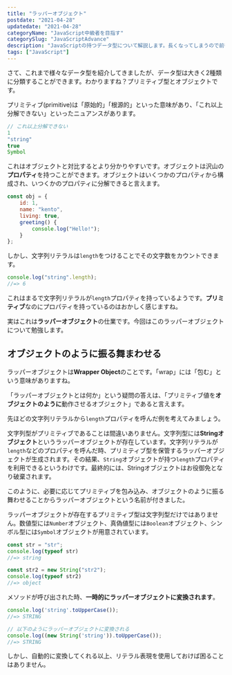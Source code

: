 ```yaml
---
title: "ラッパーオブジェクト"
postdate: "2021-04-28"
updatedate: "2021-04-28"
categoryName: "JavaScript中級者を目指す"
categorySlug: "JavaScriptAdvance"
description: "JavaScriptの持つデータ型について解説します。長くなってしまうので前後2つの記事に分けて解説します。"
tags: ["JavaScript"]
---
```


さて、これまで様々なデータ型を紹介してきましたが、データ型は大きく2種類に分類することができます。わかりますね？プリミティブ型とオブジェクトです。

プリミティブ(primitive)は「原始的」「根源的」といった意味があり、「これ以上分解できない」といったニュアンスがあります。

```javascript
// これ以上分解できない
1
"string"
true
Symbol
```

これはオブジェクトと対比するとより分かりやすいです。オブジェクトは沢山の**プロパティ**を持つことができます。オブジェクトはいくつかのプロパティから構成され、いつくかのプロパティに分解できると言えます。

```javascript
const obj = {
	id: 1,
	name: "kento",
	living: true,
	greeting() {
		console.log("Hello!");
	}
};
```

しかし、文字列リテラルは`length`をつけることでその文字数をカウントできます。

```javascript
console.log("string".length);
//=> 6
```

これはまるで文字列リテラルが`length`プロパティを持っているようです。**プリミティブ**なのにプロパティを持っているのはおかしく感じますね。

実はこれは**ラッパーオブジェクト**の仕業です。今回はこのラッパーオブジェクトについて勉強します。

## オブジェクトのように振る舞まわせる

ラッパーオブジェクトは**Wrapper Object**のことです。「wrap」には「包む」という意味がありますね。

「ラッパーオブジェクトとは何か」という疑問の答えは、「プリミティブ値を**オブジェクトのように**動作させるオブジェクト」であると言えます。

先ほどの文字列リテラルから`length`プロパティを呼んだ例を考えてみましょう。

文字列型がプリミティブであることは間違いありません。文字列型には**Stringオブジェクト**というラッパーオブジェクトが存在しています。文字列リテラルが`length`などのプロパティを呼んだ時、プリミティブ型を保管するラッパーオブジェクトが生成されます。その結果、`String`オブジェクトが持つ`length`プロパティを利用できるというわけです。最終的には、Stringオブジェクトはお役御免となり破棄されます。

このように、必要に応じてプリミティブを包み込み、オブジェクトのように振る舞わせることからラッパーオブジェクトという名前が付きました。

ラッパーオブジェクトが存在するプリミティブ型は文字列型だけではありません。数値型には`Number`オブジェクト、真偽値型には`Boolean`オブジェクト、シンボル型には`Symbol`オブジェクトが用意されています。




```javascript
const str = "str";
console.log(typeof str)
//=> string

const str2 = new String("str2");
console.log(typeof str2)
//=> object
```

メソッドが呼び出された時、**一時的にラッパーオブジェクトに変換されます**。

```javascript
console.log('string'.toUpperCase());
//=> STRING

// 以下のようにラッパーオブジェクトに変換される
console.log((new String('string')).toUpperCase());
//=> STRING
```

しかし、自動的に変換してくれる以上、リテラル表現を使用しておけば困ることはありません。
